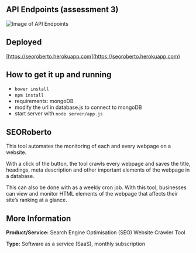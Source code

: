 ## API Endpoints (assessment 3)
![Image of API Endpoints](http://i.imgur.com/WGdqJ0B.png)

## Deployed
[https://seoroberto.herokuapp.com](https://seoroberto.herokuapp.com)

## How to get it up and running
* `bower install`
* `npm install`
* requirements: mongoDB
* modify the url in database.js to connect to mongoDB 
* start server with `node server/app.js`

## SEORoberto
This tool automates the monitoring of each and every webpage on a website. 

With a click of the button, the tool crawls every webpage and saves the title, headings, meta description and other important elements of the webpage in a database. 

This can also be done with as a weekly cron job. With this tool, businesses can view and monitor HTML elements of the webpage that affects their site’s ranking at a glance.

## More Information
**Product/Service:** Search Engine Optimisation (SEO) Website Crawler Tool 

**Type:** Software as a service (SaaS), monthly subscription
